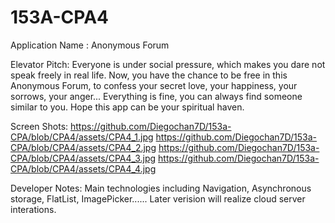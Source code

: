 # 153A-CPA4
Application Name : Anonymous Forum

Elevator Pitch: Everyone is under social pressure, which makes you dare not speak freely in real life. Now, you have the chance to be free in this Anonymous Forum, to confess your secret love, your happiness, your sorrows, your anger... Everything is fine, you can always find someone similar to you. Hope this app can be your spiritual haven.

Screen Shots:
https://github.com/Diegochan7D/153a-CPA/blob/CPA4/assets/CPA4_1.jpg
https://github.com/Diegochan7D/153a-CPA/blob/CPA4/assets/CPA4_2.jpg
https://github.com/Diegochan7D/153a-CPA/blob/CPA4/assets/CPA4_3.jpg
https://github.com/Diegochan7D/153a-CPA/blob/CPA4/assets/CPA4_4.jpg

Developer Notes: Main technologies including Navigation, Asynchronous storage, FlatList, ImagePicker...... Later verision will realize cloud server interations.

